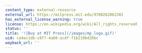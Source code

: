 ```yaml
---
content_type: external-resource
external_url: https://mitpress.mit.edu/9780262062381
has_external_license_warning: true
license: https://en.wikipedia.org/wiki/All_rights_reserved
status: ''
title: '![Buy at MIT Press](/images/mp_logo.gif)'
uid: ca4ac1db-c8f7-4a60-acdf-f1b210bd26bc
wayback_url: ''
---
```

